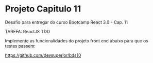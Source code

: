 # Projeto Capitulo 11

Desafio para entregar do curso Bootcamp React 3.0 - Cap. 11

TAREFA: ReactJS TDD

Implemente as funcionalidades do projeto front end abaixo para que os testes passem:

https://github.com/devsuperior/bds10

